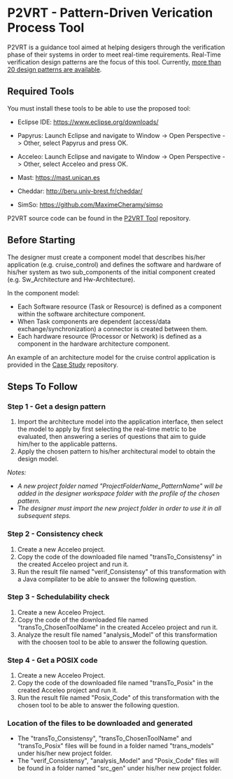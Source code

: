 # P2VRT - Pattern-Driven Verication Process Tool

P2VRT is a guidance tool aimed at helping desigers through the verification phase of their systems in order to meet real-time requirements. Real-Time verification design patterns are the focus of this tool. Currently, [more than 20 design patterns are available](https://github.com/Rania-Mzid/P2VRT/tree/main/Patterns%20repositery).

## Required Tools

You must install these tools to be able to use the proposed tool:

- Eclipse IDE: https://www.eclipse.org/downloads/
- Papyrus: Launch Eclipse and navigate to Window -> Open Perspective -> Other, select Papyrus and press OK.
- Acceleo: Launch Eclipse and navigate to Window -> Open Perspective -> Other, select Acceleo and press OK.

- Mast: https://mast.unican.es
- Cheddar: http://beru.univ-brest.fr/cheddar/
- SimSo: https://github.com/MaximeCheramy/simso

P2VRT source code can be found in the [P2VRT Tool](https://github.com/Rania-Mzid/P2VRT/tree/main/P2VRT%20Tool) repository.

## Before Starting 

The designer must create a component model that describes his/her application (e.g. cruise_control) and defines the software and hardware of his/her system as two sub_components of the initial component created (e.g. Sw_Architecture and Hw-Architecture).

In the component model:
- Each Software resource (Task or Resource) is defined as a component within the software architecture component.
- When Task components are dependent (access/data exchange/synchronization) a connector is created between them.
- Each hardware resource (Processor or Network) is defined as a component in the hardware architecture component.

An example of an architecture model for the cruise control application is provided in the [Case Study](https://github.com/Rania-Mzid/P2VRT/tree/main/Case%20study%20and%20demos) repository.


## Steps To Follow

### Step 1 - Get a design pattern

1. Import the architecture model into the application interface, then select the model to apply by first selecting the real-time metric to be evaluated, then answering a series of questions that aim to guide him/her to the applicable patterns.
2. Apply the chosen pattern to his/her architectural model to obtain the design model.

 *Notes:<br/>*
  - *A new project folder named "ProjectFolderName_PatternName" will be added in the designer workspace folder with the profile of the chosen pattern.<br/>*
  - *The designer must import the new project folder in order to use it in all subsequent steps.*

### Step 2 - Consistency check

1. Create a new Acceleo project.
2. Copy the code of the downloaded file named "transTo_Consistensy" in the created Acceleo project and run it.
3. Run the result file named "verif_Consistensy" of this transformation with a Java compilater to be able to answer the following question.

### Step 3 - Schedulability check

1. Create a new Acceleo Project.
2. Copy the code of the downloaded file named "transTo_ChosenToolName" in the created Acceleo project and run it.
3. Analyze the result file named "analysis_Model" of this transformation with the choosen tool to be able to answer the following question.

### Step 4 - Get a POSIX code

1. Create a new Acceleo Project.
2. Copy the code of the downloaded file named "transTo_Posix" in the created Acceleo project and run it.
3. Run the result file named "Posix_Code" of this transformation with the chosen tool to be able to answer the following question.

### Location of the files to be downloaded and generated

- The "transTo_Consistensy", "transTo_ChosenToolName" and "transTo_Posix" files will be found in a folder named "trans_models" under his/her new project folder.
- The "verif_Consistensy", "analysis_Model" and "Posix_Code" files will be found in a folder named "src_gen" under his/her new project folder.
